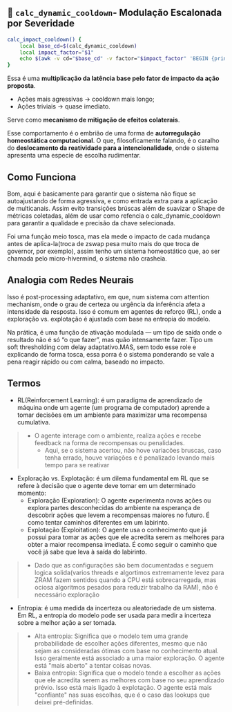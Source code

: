## 🔄 `calc_dynamic_cooldown`- Modulação Escalonada por Severidade

```bash
calc_impact_cooldown() {
    local base_cd=$(calc_dynamic_cooldown)
    local impact_factor="$1"
    echo $(awk -v cd="$base_cd" -v factor="$impact_factor" 'BEGIN {print int(cd * factor)}')
}
```
Essa é uma **multiplicação da latência base pelo fator de impacto da ação proposta**.
* Ações mais agressivas → cooldown mais longo;
* Ações triviais → quase imediato.

Serve como **mecanismo de mitigação de efeitos colaterais**.

Esse comportamento é o embrião de uma forma de **autorregulação homeostática computacional**. O que, filosoficamente falando, é o caralho do **deslocamento da reatividade para a intencionalidade**, onde o sistema apresenta uma especie de escolha rudimentar.

## Como Funciona

Bom, aqui é basicamente para garantir que o sistema não fique se autoajustando de forma agressiva, e como entrada extra para a aplicação de multicanais. Assim evito transições brúscas além de suavizar o Shape de métricas coletadas, além de usar como refencia o calc_dynamic_cooldown para garantir a qualidade e precisão da chave selecionada.

Foi uma função meio tosca, mas ela mede o impacto de cada mudança antes de aplica-la(troca de zswap pesa muito mais do que troca de governor, por exemplo), assim tenho um sistema homeostático que, ao ser chamada pelo micro-hivermind, o sistema não crasheia.

## Analogia com Redes Neurais

Isso é post-processing adaptativo, em que, num sistema com attention mechanism, onde o grau de certeza ou urgência da inferência afeta a intensidade da resposta. Isso é comum em agentes de reforço (RL), onde a exploração vs. explotação é ajustada com base na entropia do modelo.

Na prática, é uma função de ativação modulada — um tipo de saída onde o resultado não é só “o que fazer”, mas quão intensamente fazer. Tipo um soft thresholding com delay adaptativo.MAS, sem todo esse role e explicando de forma tosca, essa porra é o sistema ponderando se vale a pena reagir rápido ou com calma, baseado no impacto.

## Termos

- RL(Reinforcement Learning): é um paradigma de aprendizado de máquina onde um agente (um programa de computador) aprende a tomar decisões em um ambiente para maximizar uma recompensa cumulativa.
> - O agente interage com o ambiente, realiza ações e recebe feedback na forma de recompensas ou penalidades.
>   - Aqui, se o sistema acertou, não hove variacões bruscas, caso tenha errado, houve variações e é penalizado levando mais tempo para se reativar
- Exploração vs. Explotação: é um dilema fundamental em RL que se refere à decisão que o agente deve tomar em um determinado momento: 
    - Exploração (Exploration): O agente experimenta novas ações ou explora partes desconhecidas do ambiente na esperança de descobrir ações que levem a recompensas maiores no futuro. É como tentar caminhos diferentes em um labirinto.
    - Explotação (Exploitation): O agente usa o conhecimento que já possui para tomar as ações que ele acredita serem as melhores para obter a maior recompensa imediata. É como seguir o caminho que você já sabe que leva à saída do labirinto.
> - Dado que as configurações são bem documentadas e seguem logica solida(varios threads e algortimos extremamente levez para ZRAM fazem sentidos quando a CPU está sobrecarregada, mas ociosa algoritmos pesados para reduzir trabalho da RAM), não é necessário exploração
- Entropia: é uma medida da incerteza ou aleatoriedade de um sistema. Em RL, a entropia do modelo pode ser usada para medir a incerteza sobre a melhor ação a ser tomada.
> - Alta entropia: Significa que o modelo tem uma grande probabilidade de escolher ações diferentes, mesmo que não sejam as consideradas ótimas com base no conhecimento atual. Isso geralmente está associado a uma maior exploração. O agente está "mais aberto" a tentar coisas novas.
> - Baixa entropia: Significa que o modelo tende a escolher as ações que ele acredita serem as melhores com base no seu aprendizado prévio. Isso está mais ligado à explotação. O agente está mais "confiante" nas suas escolhas, que é o caso das lookups que deixei pré-definidas.
